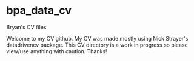 # bpa_data_cv
Bryan's CV files

Welcome to my CV github. My CV was made mostly using Nick Strayer's datadrivencv package. This CV directory is a work in progress so please view/use anything with caution. Thanks!
